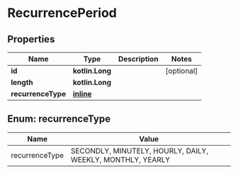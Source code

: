 
# RecurrencePeriod

## Properties
Name | Type | Description | Notes
------------ | ------------- | ------------- | -------------
**id** | **kotlin.Long** |  |  [optional]
**length** | **kotlin.Long** |  | 
**recurrenceType** | [**inline**](#RecurrenceTypeEnum) |  | 


<a name="RecurrenceTypeEnum"></a>
## Enum: recurrenceType
Name | Value
---- | -----
recurrenceType | SECONDLY, MINUTELY, HOURLY, DAILY, WEEKLY, MONTHLY, YEARLY



